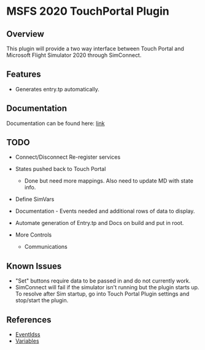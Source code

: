 # MSFS 2020 TouchPortal Plugin

## Overview
This plugin will provide a two way interface between Touch Portal and Microsoft Flight Simulator 2020 through SimConnect. 

## Features
* Generates entry.tp automatically. 

## Documentation
Documentation can be found here: [link](DOCUMENTATION.MD)

## TODO

* Connect/Disconnect Re-register services
* States pushed back to Touch Portal
  * Done but need more mappings. Also need to update MD with state info. 
* Define SimVars
* Documentation - Events needed and additional rows of data to display. 
* Automate generation of Entry.tp and Docs on build and put in root. 

* More Controls
  * Communications

## Known Issues

* "Set" buttons require data to be passed in and do not currently work. 
* SimConnect will fail if the simulator isn't running but the plugin starts up. 
To resolve after Sim startup, go into Touch Portal Plugin settings and stop/start the plugin.

## References

* [EventIdss](https://docs.microsoft.com/en-us/previous-versions/microsoft-esp/cc526980(v=msdn.10))
* [Variables](https://docs.microsoft.com/en-us/previous-versions/microsoft-esp/cc526981(v=msdn.10))